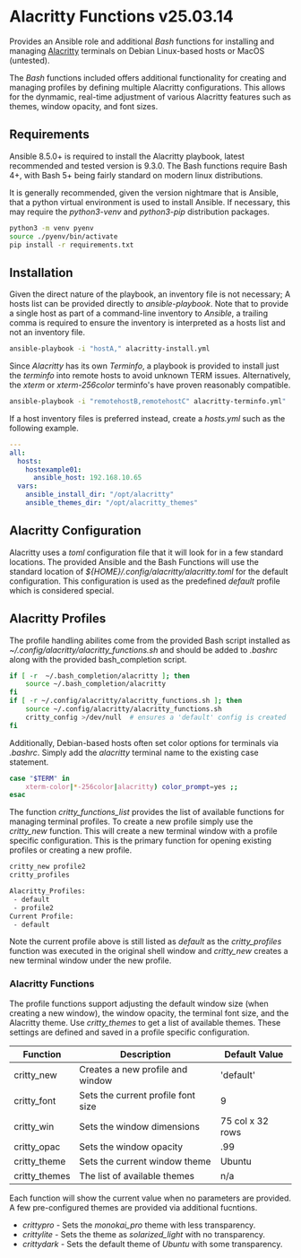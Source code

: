 Alacritty Functions v25.03.14
=============================

Provides an Ansible role and additional *Bash* functions for installing 
and managing [Alacritty](https://github.com/alacritty/alacritty) 
terminals on Debian Linux-based hosts or MacOS (untested).

The *Bash* functions included offers additional functionality for creating 
and managing profiles by defining multiple Alacritty configurations. This 
allows for the dynmamic, real-time adjustment of various Alacritty features 
such as themes, window opacity, and font sizes.


## Requirements

Ansible 8.5.0+ is required to install the Alacritty playbook, latest 
recommended and tested version is 9.3.0.
The Bash functions require Bash 4+, with Bash 5+ being fairly standard on 
modern linux distributions. 

It is generally recommended, given the version nightmare that is Ansible,
that a python virtual environment is used to install Ansible. If necessary,
this may require the *python3-venv* and *python3-pip* distribution packages.
```sh
python3 -m venv pyenv
source ./pyenv/bin/activate
pip install -r requirements.txt
```

## Installation

Given the direct nature of the playbook, an inventory file is not necessary;
A hosts list can be provided directly to *ansible-playbook*. Note that to 
provide a single host as part of a command-line inventory to *Ansible*, a 
trailing comma is required to ensure the inventory is interpreted as a 
hosts list and not an inventory file.
```sh
ansible-playbook -i "hostA," alacritty-install.yml
```

Since *Alacritty* has its own *Terminfo*, a playbook is provided to install
just the *terminfo* into remote hosts to avoid unknown TERM issues. 
Alternatively, the *xterm* or *xterm-256color* terminfo's have proven 
reasonably compatible. 
```sh
ansible-playbook -i "remotehostB,remotehostC" alacritty-terminfo.yml"
```

If a host inventory files is preferred instead, create a *hosts.yml*
such as the following example.
```yaml
---
all:
  hosts:
    hostexample01:
      ansible_host: 192.168.10.65
  vars:
    ansible_install_dir: "/opt/alacritty"
    ansible_themes_dir: "/opt/alacritty_themes"
```

## Alacritty Configuration

Alacritty uses a *toml* configuration file that it will look for in a few 
standard locations. The provided Ansible and the Bash Functions will use the 
standard location of *${HOME}/.config/alacritty/alacritty.toml* for the default
configuration. This configuration is used as the predefined *default* profile 
which is considered special.


## Alacritty Profiles

The profile handling abilites come from the provided Bash script installed 
as *~/.config/alacritty/alacritty_functions.sh* and should be added to *.bashrc* 
along with the provided bash_completion script.
```bash
if [ -r  ~/.bash_completion/alacritty ]; then
    source ~/.bash_completion/alacritty
fi
if [ -r ~/.config/alacritty/alacritty_functions.sh ]; then
    source ~/.config/alacritty/alacritty_functions.sh
    critty_config >/dev/null  # ensures a 'default' config is created
fi
```

Additionally, Debian-based hosts often set color options for terminals via 
*.bashrc*. Simply add the *alacritty* terminal name to the existing case 
statement.
```bash
case "$TERM" in
    xterm-color|*-256color|alacritty) color_prompt=yes ;;
esac
```

The function *critty_functions_list* provides the list of available functions 
for managing terminal profiles. To create a new profile simply use the 
*critty_new* function. This will create a new terminal window with a profile 
specific configuration. This is the primary function for opening existing 
profiles or creating a new profile.
```bash
critty_new profile2
critty_profiles

Alacritty_Profiles:
 - default
 - profile2
Current Profile:
 - default
 ```

Note the current profile above is still listed as *default* as the 
*critty_profiles* function was executed in the original shell window 
and *critty_new* creates a new terminal window under the new profile.


### Alacritty Functions

The profile functions support adjusting the default window size (when 
creating a new window), the window opacity, the terminal font size, 
and the Alacritty theme. Use *critty_themes* to get a list of 
available themes. These settings are defined and saved in a profile specific 
configuration.

|  Function     |  Description                       |   Default Value  |
|---------------|------------------------------------|------------------|
| critty_new    | Creates a new profile and window   |   'default'      |
| critty_font   | Sets the current profile font size |     9            |
| critty_win    | Sets the window dimensions         | 75 col x 32 rows |
| critty_opac   | Sets the window opacity            |    .99           |
| critty_theme  | Sets the current window theme      |  Ubuntu          |
| critty_themes | The list of available themes       |     n/a          |

Each function will show the current value when no parameters are provided. 
A few pre-configured themes are provided via additional fucntions.

- *crittypro*  - Sets the *monokai_pro* theme with less transparency.
- *crittylite* - Sets the theme as *solarized_light* with no transparency.
- *crittydark* - Sets the default theme of *Ubuntu* with some transparency.
